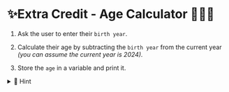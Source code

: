 # ✨Extra Credit - Age Calculator 👨🏽‍💻

1. Ask the user to enter their ``birth year``.

2. Calculate their age by subtracting the ``birth year`` from the current year _(you can assume the current year is 2024)._
3. Store the ``age`` in a variable and print it.

<details>

<summary> 👀 Hint </summary>

````py
birth_year = int(input("Enter your birth year: ")) 
# explain what this line does?

current_year = 
age = current_year - birth_year
print("")
````

  
</details>
